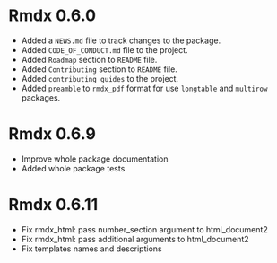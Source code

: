 # Rmdx 0.6.0

* Added a `NEWS.md` file to track changes to the package.
* Added `CODE_OF_CONDUCT.md` file to the project.
* Added `Roadmap` section to `README` file.
* Added `Contributing` section to `README` file.
* Added `contributing guides` to the project.
* Added `preamble` to `rmdx_pdf` format for use `longtable` and `multirow` packages.

# Rmdx 0.6.9

* Improve whole package documentation
* Added whole package tests

# Rmdx 0.6.11

* Fix rmdx_html: pass number_section argument to html_document2
* Fix rmdx_html: pass additional arguments to html_document2
* Fix templates names and descriptions
